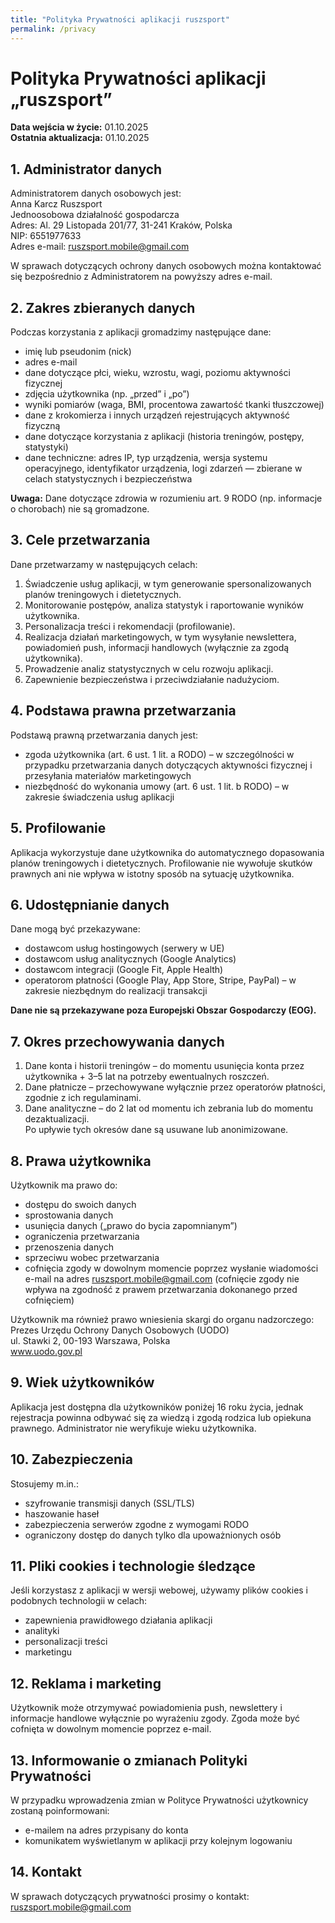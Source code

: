 ```yaml
---
title: "Polityka Prywatności aplikacji ruszsport"
permalink: /privacy
---
```


# Polityka Prywatności aplikacji „ruszsport”

**Data wejścia w życie:** 01.10.2025  
**Ostatnia aktualizacja:** 01.10.2025

## 1. Administrator danych

Administratorem danych osobowych jest:  
Anna Karcz Ruszsport  
Jednoosobowa działalność gospodarcza  
Adres: Al. 29 Listopada 201/77, 31-241 Kraków, Polska  
NIP: 6551977633  
Adres e-mail: ruszsport.mobile@gmail.com

W sprawach dotyczących ochrony danych osobowych można kontaktować się bezpośrednio z Administratorem na powyższy adres e-mail.

## 2. Zakres zbieranych danych

Podczas korzystania z aplikacji gromadzimy następujące dane:  
- imię lub pseudonim (nick)  
- adres e-mail  
- dane dotyczące płci, wieku, wzrostu, wagi, poziomu aktywności fizycznej  
- zdjęcia użytkownika (np. „przed” i „po”)  
- wyniki pomiarów (waga, BMI, procentowa zawartość tkanki tłuszczowej)  
- dane z krokomierza i innych urządzeń rejestrujących aktywność fizyczną  
- dane dotyczące korzystania z aplikacji (historia treningów, postępy, statystyki)  
- dane techniczne: adres IP, typ urządzenia, wersja systemu operacyjnego, identyfikator urządzenia, logi zdarzeń — zbierane w celach statystycznych i bezpieczeństwa  

**Uwaga:** Dane dotyczące zdrowia w rozumieniu art. 9 RODO (np. informacje o chorobach) nie są gromadzone.

## 3. Cele przetwarzania

Dane przetwarzamy w następujących celach:  
1. Świadczenie usług aplikacji, w tym generowanie spersonalizowanych planów treningowych i dietetycznych.  
2. Monitorowanie postępów, analiza statystyk i raportowanie wyników użytkownika.  
3. Personalizacja treści i rekomendacji (profilowanie).  
4. Realizacja działań marketingowych, w tym wysyłanie newslettera, powiadomień push, informacji handlowych (wyłącznie za zgodą użytkownika).  
5. Prowadzenie analiz statystycznych w celu rozwoju aplikacji.  
6. Zapewnienie bezpieczeństwa i przeciwdziałanie nadużyciom.

## 4. Podstawa prawna przetwarzania

Podstawą prawną przetwarzania danych jest:  
- zgoda użytkownika (art. 6 ust. 1 lit. a RODO) – w szczególności w przypadku przetwarzania danych dotyczących aktywności fizycznej i przesyłania materiałów marketingowych  
- niezbędność do wykonania umowy (art. 6 ust. 1 lit. b RODO) – w zakresie świadczenia usług aplikacji

## 5. Profilowanie

Aplikacja wykorzystuje dane użytkownika do automatycznego dopasowania planów treningowych i dietetycznych. Profilowanie nie wywołuje skutków prawnych ani nie wpływa w istotny sposób na sytuację użytkownika.

## 6. Udostępnianie danych

Dane mogą być przekazywane:  
- dostawcom usług hostingowych (serwery w UE)  
- dostawcom usług analitycznych (Google Analytics)  
- dostawcom integracji (Google Fit, Apple Health)  
- operatorom płatności (Google Play, App Store, Stripe, PayPal) – w zakresie niezbędnym do realizacji transakcji  

**Dane nie są przekazywane poza Europejski Obszar Gospodarczy (EOG).**

## 7. Okres przechowywania danych

1. Dane konta i historii treningów – do momentu usunięcia konta przez użytkownika + 3–5 lat na potrzeby ewentualnych roszczeń.  
2. Dane płatnicze – przechowywane wyłącznie przez operatorów płatności, zgodnie z ich regulaminami.  
3. Dane analityczne – do 2 lat od momentu ich zebrania lub do momentu dezaktualizacji.  
Po upływie tych okresów dane są usuwane lub anonimizowane.

## 8. Prawa użytkownika

Użytkownik ma prawo do:  
- dostępu do swoich danych  
- sprostowania danych  
- usunięcia danych („prawo do bycia zapomnianym”)  
- ograniczenia przetwarzania  
- przenoszenia danych  
- sprzeciwu wobec przetwarzania  
- cofnięcia zgody w dowolnym momencie poprzez wysłanie wiadomości e-mail na adres ruszsport.mobile@gmail.com (cofnięcie zgody nie wpływa na zgodność z prawem przetwarzania dokonanego przed cofnięciem)  

Użytkownik ma również prawo wniesienia skargi do organu nadzorczego:  
Prezes Urzędu Ochrony Danych Osobowych (UODO)  
ul. Stawki 2, 00-193 Warszawa, Polska  
www.uodo.gov.pl

## 9. Wiek użytkowników

Aplikacja jest dostępna dla użytkowników poniżej 16 roku życia, jednak rejestracja powinna odbywać się za wiedzą i zgodą rodzica lub opiekuna prawnego. Administrator nie weryfikuje wieku użytkownika.

## 10. Zabezpieczenia

Stosujemy m.in.:  
- szyfrowanie transmisji danych (SSL/TLS)  
- haszowanie haseł  
- zabezpieczenia serwerów zgodne z wymogami RODO  
- ograniczony dostęp do danych tylko dla upoważnionych osób

## 11. Pliki cookies i technologie śledzące

Jeśli korzystasz z aplikacji w wersji webowej, używamy plików cookies i podobnych technologii w celach:  
- zapewnienia prawidłowego działania aplikacji  
- analityki  
- personalizacji treści  
- marketingu

## 12. Reklama i marketing

Użytkownik może otrzymywać powiadomienia push, newslettery i informacje handlowe wyłącznie po wyrażeniu zgody. Zgoda może być cofnięta w dowolnym momencie poprzez e-mail.

## 13. Informowanie o zmianach Polityki Prywatności

W przypadku wprowadzenia zmian w Polityce Prywatności użytkownicy zostaną poinformowani:  
- e-mailem na adres przypisany do konta  
- komunikatem wyświetlanym w aplikacji przy kolejnym logowaniu

## 14. Kontakt

W sprawach dotyczących prywatności prosimy o kontakt:  
ruszsport.mobile@gmail.com
